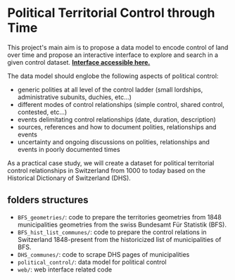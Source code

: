 # Political Territorial Control through Time

This project's main aim is to propose a data model to encode control of land over time and propose an interactive interface to explore and search in a given control dataset. [__Interface accessible here.__](https://dddpt-epfl-phd.github.io/territory-control-time/)



The data model should englobe the following aspects of political control:
- generic polities at all level of the control ladder (small lordships, administrative subunits, duchies, etc...)
- different modes of control relationships (simple control, shared control, contested, etc...)
- events delimitating control relationships (date, duration, description)
- sources, references and how to document polities, relationships and events
- uncertainty and ongoing discussions on polities, relationships and events in poorly documented times

As a practical case study, we will create a dataset for political territorial control relationships in Switzerland from 1000 to today based on the Historical Dictionary of Switzerland (DHS).

## folders structures

- `BFS_geometries/`: code to prepare the territories geometries from 1848 municipalities geometries from the swiss Bundesamt Für Statistik (BFS).
- `BFS_hist_list_communes/`: code to prepare the control relations in Switzerland 1848-present from the historicized list of municipalities of BFS.
- `DHS_communes/`: code to scrape DHS pages of municipalities
- `political_control/`: data model for political control
- `web/`: web interface related code
